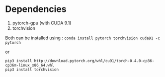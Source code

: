 # Dependencies

1. pytorch-gpu (with CUDA 9.1)
2. torchvision

Both can be installed using : `conda install pytorch torchvision cuda91 -c pytorch`

or

```
pip3 install http://download.pytorch.org/whl/cu91/torch-0.4.0-cp36-cp36m-linux_x86_64.whl
pip3 install torchvision
```

